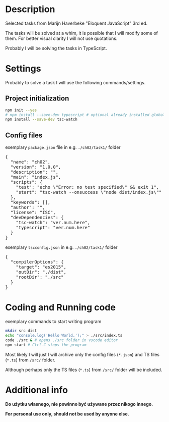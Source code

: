 # Description

Selected tasks from Marijn Haverbeke "Eloquent JavaScript" 3rd ed.

The tasks will be solved at a whim, it is possible that I will modify some of them.
For better visual clarity I will not use quotations.

Probably I will be solving the tasks in TypeScript.

# Settings

Probably to solve a task I will use the following commands/settings.

## Project initialization

```bash
npm init --yes
# npm install --save-dev typescript # optional already installed globally
npm install --save-dev tsc-watch
```

## Config files

exemplary `package.json` file in e.g. `./ch02/task1/` folder

<pre>
{
  "name": "ch02",
  "version": "1.0.0",
  "description": "",
  "main": "index.js",
  "scripts": {
    "test": "echo \"Error: no test specified\" && exit 1",
    "start": "tsc-watch --onsuccess \"node dist/index.js\""
  },
  "keywords": [],
  "author": "",
  "license": "ISC",
  "devDependencies": {
    "tsc-watch": "ver.num.here",
    "typescript": "ver.num.here"
  }
}
</pre>

exemplary `tscconfig.json` in e.g. `./ch02/task1/` folder

<pre>
{
  "compilerOptions": {
    "target": "es2015",
    "outDir": "./dist",
    "rootDir": "./src"
  }
}
</pre>

# Coding and Running code

exemplary commands to start writing program

```bash
mkdir src dist
echo "console.log('Hello World.');" > ./src/index.ts
code ./src & # opens ./src folder in vscode editor
npm start # Ctrl-C stops the program
```

Most likely I will just I will archive only the config files (`*.json`) and TS files (`*.ts`) from `/src/` folder.

Although perhaps only the TS files (`*.ts`) from `/src/` folder will be included.

# Additional info

**Do użytku własnego, nie powinno być używane przez nikogo innego.**

**For personal use only, should not be used by anyone else.**
